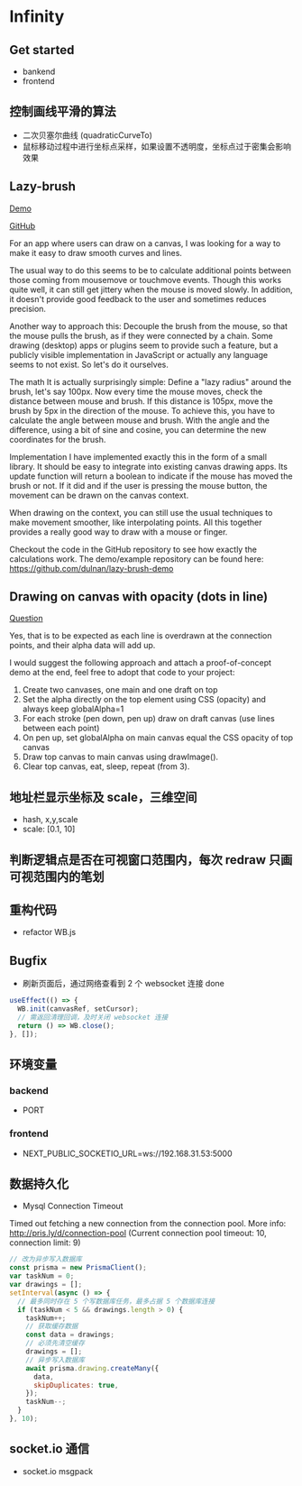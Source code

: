 # Infinity

## Get started

* bankend
* frontend

## 控制画线平滑的算法

* 二次贝塞尔曲线 (quadraticCurveTo)
* 鼠标移动过程中进行坐标点采样，如果设置不透明度，坐标点过于密集会影响效果

## Lazy-brush

[Demo](https://lazybrush.dulnan.net/)

[GitHub](https://github.com/dulnan/lazy-brush)

For an app where users can draw on a canvas, I was looking for a way to make it easy to draw smooth curves and lines.

The usual way to do this seems to be to calculate additional points between those coming from mousemove or touchmove events. Though this works quite well, it can still get jittery when the mouse is moved slowly. In addition, it doesn't provide good feedback to the user and sometimes reduces precision.

Another way to approach this: Decouple the brush from the mouse, so that the mouse pulls the brush, as if they were connected by a chain. Some drawing (desktop) apps or plugins seem to provide such a feature, but a publicly visible implementation in JavaScript or actually any language seems to not exist. So let's do it ourselves.

The math
It is actually surprisingly simple: Define a "lazy radius" around the brush, let's say 100px. Now every time the mouse moves, check the distance between mouse and brush. If this distance is 105px, move the brush by 5px in the direction of the mouse. To achieve this, you have to calculate the angle between mouse and brush. With the angle and the difference, using a bit of sine and cosine, you can determine the new coordinates for the brush.

Implementation
I have implemented exactly this in the form of a small library. It should be easy to integrate into existing canvas drawing apps. Its update function will return a boolean to indicate if the mouse has moved the brush or not. If it did and if the user is pressing the mouse button, the movement can be drawn on the canvas context.

When drawing on the context, you can still use the usual techniques to make movement smoother, like interpolating points. All this together provides a really good way to draw with a mouse or finger.

Checkout the code in the GitHub repository to see how exactly the calculations work. The demo/example repository can be found here: https://github.com/dulnan/lazy-brush-demo

## Drawing on canvas with opacity (dots in line)

[Question](https://stackoverflow.com/questions/29072686/drawing-on-canvas-with-opacity-dots-in-line-javascript)

Yes, that is to be expected as each line is overdrawn at the connection points, and their alpha data will add up.

I would suggest the following approach and attach a proof-of-concept demo at the end, feel free to adopt that code to your project:

1. Create two canvases, one main and one draft on top
2. Set the alpha directly on the top element using CSS (opacity) and always keep globalAlpha=1
3. For each stroke (pen down, pen up) draw on draft canvas (use lines between each point)
4. On pen up, set globalAlpha on main canvas equal the CSS opacity of top canvas
5. Draw top canvas to main canvas using drawImage().
6. Clear top canvas, eat, sleep, repeat (from 3).

## 地址栏显示坐标及 scale，三维空间

* hash, x,y,scale
* scale: [0.1, 10]

## 判断逻辑点是否在可视窗口范围内，每次 redraw 只画可视范围内的笔划

## 重构代码

* refactor WB.js

## Bugfix

* 刷新页面后，通过网络查看到 2 个 websocket 连接 done

```js
useEffect(() => {
  WB.init(canvasRef, setCursor);
  // 需返回清理回调，及时关闭 websocket 连接
  return () => WB.close();
}, []);
```

## 环境变量

### backend

* PORT

### frontend

* NEXT_PUBLIC_SOCKETIO_URL=ws://192.168.31.53:5000

## 数据持久化

* Mysql Connection Timeout

Timed out fetching a new connection from the connection pool. More info: http://pris.ly/d/connection-pool (Current connection pool timeout: 10, connection limit: 9)

```js
// 改为异步写入数据库
const prisma = new PrismaClient();
var taskNum = 0;
var drawings = [];
setInterval(async () => {
  // 最多同时存在 5 个写数据库任务，最多占据 5 个数据库连接
  if (taskNum < 5 && drawings.length > 0) {
    taskNum++;
    // 获取缓存数据
    const data = drawings;
    // 必须先清空缓存
    drawings = [];
    // 异步写入数据库
    await prisma.drawing.createMany({
      data,
      skipDuplicates: true,
    });
    taskNum--;
  }
}, 10);
```

## socket.io 通信

* socket.io msgpack